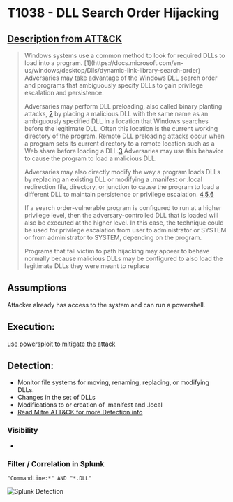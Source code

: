 # T1038 - DLL Search Order Hijacking
## [Description from ATT&CK](https://attack.mitre.org/wiki/Technique/T1038)
<blockquote>
Windows systems use a common method to look for required DLLs to load into a program. [1](https://docs.microsoft.com/en-us/windows/desktop/Dlls/dynamic-link-library-search-order)
Adversaries may take advantage of the Windows DLL search order and programs that ambiguously specify DLLs to gain privilege escalation and persistence.

Adversaries may perform DLL preloading, also called binary planting attacks, [2](https://www.owasp.org/index.php/Binary_planting) by placing a malicious DLL with the same name as an ambiguously specified DLL in a location that Windows searches before the legitimate DLL. Often this location is the current working directory of the program. Remote DLL preloading attacks occur when a program sets its current directory to a remote location such as a Web share before loading a DLL.[3](http://blogs.technet.com/b/msrc/archive/2010/08/21/microsoft-security-advisory-2269637-released.aspx) 
Adversaries may use this behavior to cause the program to load a malicious DLL.

Adversaries may also directly modify the way a program loads DLLs by replacing an existing DLL or modifying a .manifest or .local redirection file, directory, or junction to cause the program to load a different DLL to maintain persistence or privilege escalation. [4](https://docs.microsoft.com/en-us/windows/desktop/Dlls/dynamic-link-library-redirection),[5](https://docs.microsoft.com/en-us/windows/desktop/SbsCs/manifests),[6](https://www.fireeye.com/blog/threat-research/2010/08/dll-search-order-hijacking-revisited.html)

If a search order-vulnerable program is configured to run at a higher privilege level, then the adversary-controlled DLL that is loaded will also be executed at the higher level. In this case, the technique could be used for privilege escalation from user to administrator or SYSTEM or from administrator to SYSTEM, depending on the program.

Programs that fall victim to path hijacking may appear to behave normally because malicious DLLs may be configured to also load the legitimate DLLs they were meant to replace
</blockquote>

## Assumptions
Attacker already has access to the system and can run a powershell.

## Execution:
[use powersploit to mitigate the attack](https://github.com/PowerShellMafia/PowerSploit)
 

## Detection:
* Monitor file systems for moving, renaming, replacing, or modifying DLLs. 
* Changes in the set of DLLs 
* Modifications to or creation of .manifest and .local
* [Read Mitre ATT&CK for more Detection info](https://attack.mitre.org/wiki/Technique/T1038)

### Visibility
*  

### Filter / Correlation in Splunk
 

```
"CommandLine:*" AND "*.DLL"
```

![Splunk Detection](https://github.com/avaplex/dpi911/blob/master/images/T1038.JPG)
